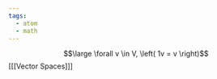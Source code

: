 ```yaml
---
tags:
  - atom
  - math
---
```

$$\large \forall v \in V, \left( 1v = v \right)$$
\[[[Vector Spaces]]\]